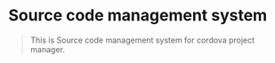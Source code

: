 # Source code management system
> This is Source code management system for cordova project manager.